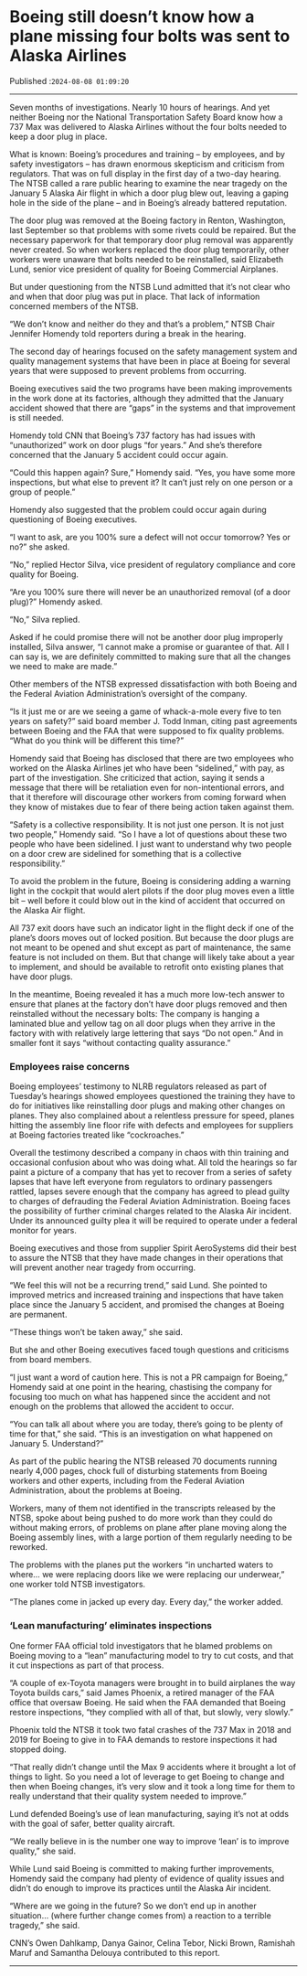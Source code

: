 # Boeing still doesn’t know how a plane missing four bolts was sent to Alaska Airlines

Published :`2024-08-08 01:09:20`

---

Seven months of investigations. Nearly 10 hours of hearings. And yet neither Boeing nor the National Transportation Safety Board know how a 737 Max was delivered to Alaska Airlines without the four bolts needed to keep a door plug in place.

What is known: Boeing’s procedures and training – by employees, and by safety investigators – has drawn enormous skepticism and criticism from regulators. That was on full display in the first day of a two-day hearing. The NTSB called a rare public hearing to examine the near tragedy on the January 5 Alaska Air flight in which a door plug blew out, leaving a gaping hole in the side of the plane – and in Boeing’s already battered reputation.

The door plug was removed at the Boeing factory in Renton, Washington, last September so that problems with some rivets could be repaired. But the necessary paperwork for that temporary door plug removal was apparently never created. So when workers replaced the door plug temporarily, other workers were unaware that bolts needed to be reinstalled, said Elizabeth Lund, senior vice president of quality for Boeing Commercial Airplanes.

But under questioning from the NTSB Lund admitted that it’s not clear who and when that door plug was put in place. That lack of information concerned members of the NTSB.

“We don’t know and neither do they and that’s a problem,” NTSB Chair Jennifer Homendy told reporters during a break in the hearing.

The second day of hearings focused on the safety management system and quality management systems that have been in place at Boeing for several years that were supposed to prevent problems from occurring.

Boeing executives said the two programs have been making improvements in the work done at its factories, although they admitted that the January accident showed that there are “gaps” in the systems and that improvement is still needed.

Homendy told CNN that Boeing’s 737 factory has had issues with “unauthorized” work on door plugs “for years.” And she’s therefore concerned that the January 5 accident could occur again.

“Could this happen again? Sure,” Homendy said. “Yes, you have some more inspections, but what else to prevent it? It can’t just rely on one person or a group of people.”

Homendy also suggested that the problem could occur again during questioning of Boeing executives.

“I want to ask, are you 100% sure a defect will not occur tomorrow? Yes or no?” she asked.

“No,” replied Hector Silva, vice president of regulatory compliance and core quality for Boeing.

“Are you 100% sure there will never be an unauthorized removal (of a door plug)?” Homendy asked.

“No,” Silva replied.

Asked if he could promise there will not be another door plug improperly installed, Silva answer, “I cannot make a promise or guarantee of that. All I can say is, we are definitely committed to making sure that all the changes we need to make are made.”

Other members of the NTSB expressed dissatisfaction with both Boeing and the Federal Aviation Administration’s oversight of the company.

“Is it just me or are we seeing a game of whack-a-mole every five to ten years on safety?” said board member J. Todd Inman, citing past agreements between Boeing and the FAA that were supposed to fix quality problems. “What do you think will be different this time?”

Homendy said that Boeing has disclosed that there are two employees who worked on the Alaska Airlines jet who have been “sidelined,” with pay, as part of the investigation. She criticized that action, saying it sends a message that there will be retaliation even for non-intentional errors, and that it therefore will discourage other workers from coming forward when they know of mistakes due to fear of there being action taken against them.

“Safety is a collective responsibility. It is not just one person. It is not just two people,” Homendy said. “So I have a lot of questions about these two people who have been sidelined. I just want to understand why two people on a door crew are sidelined for something that is a collective responsibility.”

To avoid the problem in the future, Boeing is considering adding a warning light in the cockpit that would alert pilots if the door plug moves even a little bit – well before it could blow out in the kind of accident that occurred on the Alaska Air flight.

All 737 exit doors have such an indicator light in the flight deck if one of the plane’s doors moves out of locked position. But because the door plugs are not meant to be opened and shut except as part of maintenance, the same feature is not included on them. But that change will likely take about a year to implement, and should be available to retrofit onto existing planes that have door plugs.

In the meantime, Boeing revealed it has a much more low-tech answer to ensure that planes at the factory don’t have door plugs removed and then reinstalled without the necessary bolts: The company is hanging a laminated blue and yellow tag on all door plugs when they arrive in the factory with with relatively large lettering that says “Do not open.” And in smaller font it says “without contacting quality assurance.”

### Employees raise concerns

Boeing employees’ testimony to NLRB regulators released as part of Tuesday’s hearings showed employees questioned the training they have to do for initiatives like reinstalling door plugs and making other changes on planes. They also complained about a relentless pressure for speed, planes hitting the assembly line floor rife with defects and employees for suppliers at Boeing factories treated like “cockroaches.”

Overall the testimony described a company in chaos with thin training and occasional confusion about who was doing what. All told the hearings so far paint a picture of a company that has yet to recover from a series of safety lapses that have left everyone from regulators to ordinary passengers rattled, lapses severe enough that the company has agreed to plead guilty to charges of defrauding the Federal Aviation Administration. Boeing faces the possibility of further criminal charges related to the Alaska Air incident. Under its announced guilty plea it will be required to operate under a federal monitor for years.

Boeing executives and those from supplier Spirit AeroSystems did their best to assure the NTSB that they have made changes in their operations that will prevent another near tragedy from occurring.

“We feel this will not be a recurring trend,” said Lund. She pointed to improved metrics and increased training and inspections that have taken place since the January 5 accident, and promised the changes at Boeing are permanent.

“These things won’t be taken away,” she said.

But she and other Boeing executives faced tough questions and criticisms from board members.

“I just want a word of caution here. This is not a PR campaign for Boeing,” Homendy said at one point in the hearing, chastising the company for focusing too much on what has happened since the accident and not enough on the problems that allowed the accident to occur.

“You can talk all about where you are today, there’s going to be plenty of time for that,” she said. “This is an investigation on what happened on January 5. Understand?”

As part of the public hearing the NTSB released 70 documents running nearly 4,000 pages, chock full of disturbing statements from Boeing workers and other experts, including from the Federal Aviation Administration, about the problems at Boeing.

Workers, many of them not identified in the transcripts released by the NTSB, spoke about being pushed to do more work than they could do without making errors, of problems on plane after plane moving along the Boeing assembly lines, with a large portion of them regularly needing to be reworked.

The problems with the planes put the workers “in uncharted waters to where… we were replacing doors like we were replacing our underwear,” one worker told NTSB investigators.

“The planes come in jacked up every day. Every day,” the worker added.

### ‘Lean manufacturing’ eliminates inspections

One former FAA official told investigators that he blamed problems on Boeing moving to a “lean” manufacturing model to try to cut costs, and that it cut inspections as part of that process.

“A couple of ex-Toyota managers were brought in to build airplanes the way Toyota builds cars,” said James Phoenix, a retired manager of the FAA office that oversaw Boeing. He said when the FAA demanded that Boeing restore inspections, “they complied with all of that, but slowly, very slowly.”

Phoenix told the NTSB it took two fatal crashes of the 737 Max in 2018 and 2019 for Boeing to give in to FAA demands to restore inspections it had stopped doing.

“That really didn’t change until the Max 9 accidents where it brought a lot of things to light. So you need a lot of leverage to get Boeing to change and then when Boeing changes, it’s very slow and it took a long time for them to really understand that their quality system needed to improve.”

Lund defended Boeing’s use of lean manufacturing, saying it’s not at odds with the goal of safer, better quality aircraft.

“We really believe in is the number one way to improve ‘lean’ is to improve quality,” she said.

While Lund said Boeing is committed to making further improvements, Homendy said the company had plenty of evidence of quality issues and didn’t do enough to improve its practices until the Alaska Air incident.

“Where are we going in the future? So we don’t end up in another situation… (where further change comes from) a reaction to a terrible tragedy,” she said.

CNN’s Owen Dahlkamp, Danya Gainor, Celina Tebor, Nicki Brown, Ramishah Maruf and Samantha Delouya contributed to this report.

---

